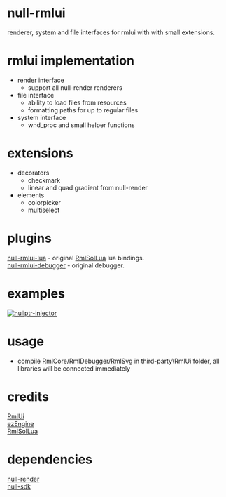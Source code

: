 # null-rmlui
renderer, system and file interfaces for rmlui with with small extensions.

# rmlui implementation
* render interface
    * support all null-render renderers
* file interface
    * ability to load files from resources
    * formatting paths for up to regular files
* system interface
    * wnd_proc and small helper functions

# extensions
* decorators
    * checkmark
    * linear and quad gradient from null-render
* elements
    * colorpicker
    * multiselect

# plugins
[null-rmlui-lua](https://github.com/nullptr-sources/null-rmlui-lua) - original [RmlSolLua](https://github.com/LoneBoco/RmlSolLua) lua bindings.\
[null-rmlui-debugger](https://github.com/nullptr-sources/null-rmlui-debugger) - original debugger.

# examples
[![nullptr-injector](https://i.imgur.com/EAnyGo8.png)](https://github.com/nullptr-sources/nullptr-injector)

# usage
- compile RmlCore/RmlDebugger/RmlSvg in third-party\RmlUi folder, all libraries will be connected immediately

# credits
[RmlUi](https://github.com/mikke89/RmlUi) \
[ezEngine](https://github.com/ezEngine/ezEngine) \
[RmlSolLua](https://github.com/LoneBoco/RmlSolLua)

# dependencies
[null-render](https://github.com/nullptr-sources/null-render) \
[null-sdk](https://github.com/nullptr-sources/null-sdk)